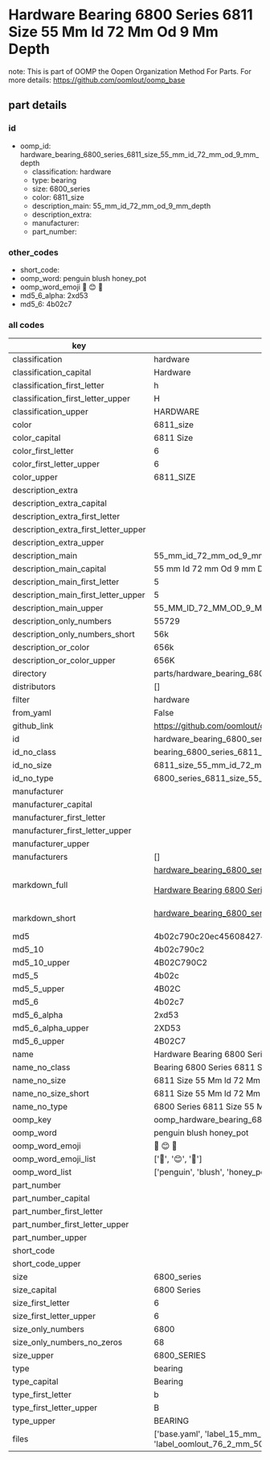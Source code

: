 # Hardware Bearing 6800 Series 6811 Size 55 Mm Id 72 Mm Od 9 Mm Depth  

note: This is part of OOMP the Oopen Organization Method For Parts. For more details: https://github.com/oomlout/oomp_base

##  part details





### id
* oomp_id: hardware_bearing_6800_series_6811_size_55_mm_id_72_mm_od_9_mm_depth
  * classification: hardware
  * type: bearing
  * size: 6800_series
  * color: 6811_size
  * description_main: 55_mm_id_72_mm_od_9_mm_depth
  * description_extra: 
  * manufacturer: 
  * part_number: 

### other_codes
* short_code: 
* oomp_word: penguin blush honey_pot
* oomp_word_emoji :penguin: :blush: :honey_pot:
* md5_6_alpha: 2xd53
* md5_6: 4b02c7

### all codes 
| key | value |  
| --- | --- |  
| classification | hardware |  
| classification_capital | Hardware |  
| classification_first_letter | h |  
| classification_first_letter_upper | H |  
| classification_upper | HARDWARE |  
| color | 6811_size |  
| color_capital | 6811 Size |  
| color_first_letter | 6 |  
| color_first_letter_upper | 6 |  
| color_upper | 6811_SIZE |  
| description_extra |  |  
| description_extra_capital |  |  
| description_extra_first_letter |  |  
| description_extra_first_letter_upper |  |  
| description_extra_upper |  |  
| description_main | 55_mm_id_72_mm_od_9_mm_depth |  
| description_main_capital | 55 mm Id 72 mm Od 9 mm Depth |  
| description_main_first_letter | 5 |  
| description_main_first_letter_upper | 5 |  
| description_main_upper | 55_MM_ID_72_MM_OD_9_MM_DEPTH |  
| description_only_numbers | 55729 |  
| description_only_numbers_short | 56k |  
| description_or_color | 656k |  
| description_or_color_upper | 656K |  
| directory | parts/hardware_bearing_6800_series_6811_size_55_mm_id_72_mm_od_9_mm_depth |  
| distributors | [] |  
| filter | hardware |  
| from_yaml | False |  
| github_link | https://github.com/oomlout/oomlout_oomp_part_src/tree/main/parts/hardware_bearing_6800_series_6811_size_55_mm_id_72_mm_od_9_mm_depth/working |  
| id | hardware_bearing_6800_series_6811_size_55_mm_id_72_mm_od_9_mm_depth |  
| id_no_class | bearing_6800_series_6811_size_55_mm_id_72_mm_od_9_mm_depth |  
| id_no_size | 6811_size_55_mm_id_72_mm_od_9_mm_depth |  
| id_no_type | 6800_series_6811_size_55_mm_id_72_mm_od_9_mm_depth |  
| manufacturer |  |  
| manufacturer_capital |  |  
| manufacturer_first_letter |  |  
| manufacturer_first_letter_upper |  |  
| manufacturer_upper |  |  
| manufacturers | [] |  
| markdown_full | [hardware_bearing_6800_series_6811_size_55_mm_id_72_mm_od_9_mm_depth](https://github.com/oomlout/oomlout_oomp_part_src/tree/main/parts/hardware_bearing_6800_series_6811_size_55_mm_id_72_mm_od_9_mm_depth/working)<br>[](https://github.com/oomlout/oomlout_oomp_part_src/tree/main/parts/hardware_bearing_6800_series_6811_size_55_mm_id_72_mm_od_9_mm_depth/working)<br>[Hardware Bearing 6800 Series 6811 Size 55 Mm Id 72 Mm Od 9 Mm Depth](https://github.com/oomlout/oomlout_oomp_part_src/tree/main/parts/hardware_bearing_6800_series_6811_size_55_mm_id_72_mm_od_9_mm_depth/working)<br><br> |  
| markdown_short | [hardware_bearing_6800_series_6811_size_55_mm_id_72_mm_od_9_mm_depth](https://github.com/oomlout/oomlout_oomp_part_src/tree/main/parts/hardware_bearing_6800_series_6811_size_55_mm_id_72_mm_od_9_mm_depth/working)<br><br> |  
| md5 | 4b02c790c20ec456084274e159c0100a |  
| md5_10 | 4b02c790c2 |  
| md5_10_upper | 4B02C790C2 |  
| md5_5 | 4b02c |  
| md5_5_upper | 4B02C |  
| md5_6 | 4b02c7 |  
| md5_6_alpha | 2xd53 |  
| md5_6_alpha_upper | 2XD53 |  
| md5_6_upper | 4B02C7 |  
| name | Hardware Bearing 6800 Series 6811 Size 55 Mm Id 72 Mm Od 9 Mm Depth |  
| name_no_class | Bearing 6800 Series 6811 Size 55 Mm Id 72 Mm Od 9 Mm Depth |  
| name_no_size | 6811 Size 55 Mm Id 72 Mm Od 9 Mm Depth |  
| name_no_size_short | 6811 Size 55 Mm Id 72 Mm Od 9 Mm Depth |  
| name_no_type | 6800 Series 6811 Size 55 Mm Id 72 Mm Od 9 Mm Depth |  
| oomp_key | oomp_hardware_bearing_6800_series_6811_size_55_mm_id_72_mm_od_9_mm_depth |  
| oomp_word | penguin blush honey_pot |  
| oomp_word_emoji | :penguin: :blush: :honey_pot: |  
| oomp_word_emoji_list | [':penguin:', ':blush:', ':honey_pot:'] |  
| oomp_word_list | ['penguin', 'blush', 'honey_pot'] |  
| part_number |  |  
| part_number_capital |  |  
| part_number_first_letter |  |  
| part_number_first_letter_upper |  |  
| part_number_upper |  |  
| short_code |  |  
| short_code_upper |  |  
| size | 6800_series |  
| size_capital | 6800 Series |  
| size_first_letter | 6 |  
| size_first_letter_upper | 6 |  
| size_only_numbers | 6800 |  
| size_only_numbers_no_zeros | 68 |  
| size_upper | 6800_SERIES |  
| type | bearing |  
| type_capital | Bearing |  
| type_first_letter | b |  
| type_first_letter_upper | B |  
| type_upper | BEARING |  
| files | ['base.yaml', 'label_15_mm_30_mm.pdf', 'label_15_mm_30_mm.svg', 'label_76_2_mm_50_8_mm.pdf', 'label_76_2_mm_50_8_mm.svg', 'label_oomlout_76_2_mm_50_8_mm.pdf', 'label_oomlout_76_2_mm_50_8_mm.svg', 'readme.md', 'working.json', 'working.yaml'] |  
